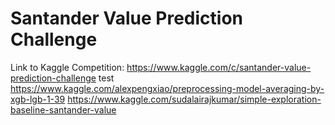 # Santander Value Prediction Challenge

Link to Kaggle Competition: https://www.kaggle.com/c/santander-value-prediction-challenge
test
https://www.kaggle.com/alexpengxiao/preprocessing-model-averaging-by-xgb-lgb-1-39
https://www.kaggle.com/sudalairajkumar/simple-exploration-baseline-santander-value
